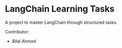 ﻿# LangChain Learning Tasks
A project to master LangChain through structured tasks.
 
Contributor:
- Bilal Ahmed
